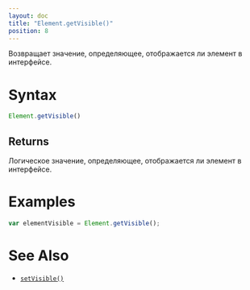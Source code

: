 ```yaml
---
layout: doc
title: "Element.getVisible()"
position: 8
---
```


Возвращает значение, определяющее, отображается ли элемент в интерфейсе.

# Syntax

```js
Element.getVisible()
```

## Returns

Логическое значение, определяющее, отображается ли элемент в интерфейсе.

# Examples

```js
var elementVisible = Element.getVisible();
```

# See Also

* [`setVisible()`](../Element.setVisible/)
